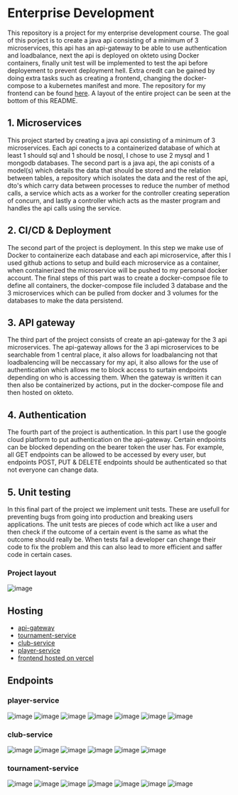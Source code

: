 # Enterprise Development

This repository is a project for my enterprise development course. The goal of this porject is to create a java api consisting of a minimum of 3 microservices, this api has an api-gateway to be able to use authentication and loadbalance, next the api is deployed on okteto using Docker containers, finally unit test will be implemented to test the api before deployement to prevent deployment hell. Extra credit can be gained by doing extra tasks such as creating a frontend, changing the docker-compose to a kubernetes manifest and more. The repository for my frontend can be found [here](https://github.com/sebastian-vangrieken/enterprise_dev_frontend). A layout of the entire project can be seen at the bottom of this README.

## 1. Microservices

This project started by creating a java api consisting of a minimum of 3 microservices. Each api conects to a containerized database of which at least 1 should sql and 1 should be nosql, I chose to use 2 mysql and 1 mongodb databases. The second part is a java api, the api conists of a model(s) which details the data that should be stored and the relation between tables, a repository which isolates the data and the rest of the api, dto's which carry data between processes to reduce the number of method calls, a service which acts as a worker for the controller creating seperation of concurn, and lastly a controller which acts as the master program and handles the api calls using the service.

## 2. CI/CD & Deployment

The second part of the project is deployment. In this step we make use of Docker to containerize each database and each api microservice, after this I used github actions to setup and build each microservice as a container, when containerized the microservice will be pushed to my personal docker account. The final steps of this part was to create a docker-compsoe file to define all containers, the docker-compose file included 3 database and the 3 microservices which can be pulled from docker and 3 volumes for the databases to make the data persistend.

## 3. API gateway

The third part of the project consists of create an api-gateway for the 3 api microservices. The api-gateway allows for the 3 api microservices to be searchable from 1 central place, it also allows for loadbalancing not that loadbalencing will be neccassary for my api, it also allows for the use of authentication which allows me to block access to surtain endpoints depending on who is accessing them. When the gateway is written it can then also be containerized by actions, put in the docker-compose file and then hosted on okteto.

## 4. Authentication

The fourth part of the project is authentication. In this part I use the google cloud platform to put authentication on the api-gateway. Certain endpoints can be blocked depending on the bearer token the user has. For example, all GET endpoints can be allowed to be accessed by every user, but endpoints POST, PUT & DELETE endpoints should be authenticated so that not everyone can change data.

## 5. Unit testing

In this final part of the project we implement unit tests. These are usefull for preventing bugs from going into production and breaking users applications. The unit tests are pieces of code which act like a user and then check if the outcome of a certain event is the same as what the outcome should really be. When tests fail a developer can change their code to fix the problem and this can also lead to more efficient and saffer code in certain cases.

### Project layout
![image](https://github.com/sebastian-vangrieken/enterprise_dev/assets/91123328/57309763-0d1e-41ce-b3a6-ea34ebeee3f7)

## Hosting
* [api-gateway](https://api-gateway-sebastian-vangrieken.cloud.okteto.net/)
* [tournament-service](https://tournament-service-sebastian-vangrieken.cloud.okteto.net/)
* [club-service](https://club-service-sebastian-vangrieken.cloud.okteto.net/)
* [player-service](https://player-service-sebastian-vangrieken.cloud.okteto.net/)
* [frontend hosted on vercel](https://enterprise-dev-frontend.vercel.app/)

## Endpoints
### player-service
![image](https://github.com/sebastian-vangrieken/enterprise_dev/assets/91123328/712a21af-3ea9-4cb0-83b8-d2da74a34b16)
![image](https://github.com/sebastian-vangrieken/enterprise_dev/assets/91123328/15c4e335-2d81-4978-9c5d-4dfa5f98cbf7)
![image](https://github.com/sebastian-vangrieken/enterprise_dev/assets/91123328/cba2948a-6d16-40e4-808b-9cc3ede9f72f)
![image](https://github.com/sebastian-vangrieken/enterprise_dev/assets/91123328/eaa2e6f0-212b-4c78-9697-e2ab2d80eb68)
![image](https://github.com/sebastian-vangrieken/enterprise_dev/assets/91123328/47ffcdc9-a52f-4c9b-a6fc-1752b489c15d)
![image](https://github.com/sebastian-vangrieken/enterprise_dev/assets/91123328/1b75b92a-9364-4ccb-a584-d89030557516)
![image](https://github.com/sebastian-vangrieken/enterprise_dev/assets/91123328/bc2ef15c-45c5-48da-8657-275eb04589f7)

### club-service
![image](https://github.com/sebastian-vangrieken/enterprise_dev/assets/91123328/a6d51774-2239-4cf7-8fe1-a477428fff0f)
![image](https://github.com/sebastian-vangrieken/enterprise_dev/assets/91123328/b98ae869-25b3-43ab-9605-0b4fda033a93)
![image](https://github.com/sebastian-vangrieken/enterprise_dev/assets/91123328/e1ee3426-8b29-4303-92f5-8ef26fc916ed)
![image](https://github.com/sebastian-vangrieken/enterprise_dev/assets/91123328/eadc9165-a799-477f-84b8-911abf236854)
![image](https://github.com/sebastian-vangrieken/enterprise_dev/assets/91123328/bc677895-31c9-43f0-a69b-6160fb0a91b8)
![image](https://github.com/sebastian-vangrieken/enterprise_dev/assets/91123328/5810271c-48e1-463b-9ff0-a75f6f20eb9e)

### tournament-service
![image](https://github.com/sebastian-vangrieken/enterprise_dev/assets/91123328/dca40710-2f4c-47f5-a95e-ab6a6ddbc2ae)
![image](https://github.com/sebastian-vangrieken/enterprise_dev/assets/91123328/ec5fe8af-ed7f-4815-9836-7734db79fdf5)
![image](https://github.com/sebastian-vangrieken/enterprise_dev/assets/91123328/9aa10e2b-adcc-4a2d-a384-aadc9122b35f)
![image](https://github.com/sebastian-vangrieken/enterprise_dev/assets/91123328/1333dc31-9e82-4512-8031-0b98addbc667)
![image](https://github.com/sebastian-vangrieken/enterprise_dev/assets/91123328/bfd409a1-4beb-41ba-a79a-54161a53da65)
![image](https://github.com/sebastian-vangrieken/enterprise_dev/assets/91123328/4e47107a-81e7-487e-872e-bf5f077a423f)
![image](https://github.com/sebastian-vangrieken/enterprise_dev/assets/91123328/253ae593-1c5d-4847-8e44-5f7723294a7b)

